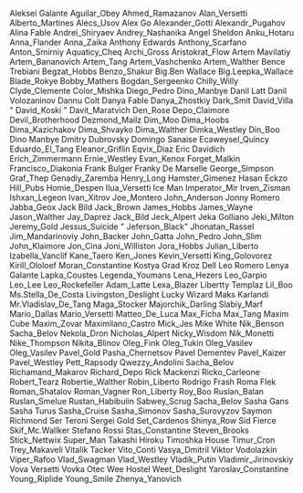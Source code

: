 Aleksei Galante
Aguilar_Obey
Ahmed_Ramazanov
Alan_Versetti
Alberto_Martines
Alecs_Usov
Alex Go
Alexander_Gotti
Alexandr_Pugahov
Alina Fable
Andrei_Shiryaev
Andrey_Nashanika
Angel Sheldon
Anku_Hotaru
Anna_Flander
Anna_Zaika
Anthony Edwards
Anthony_Scarfano
Anton_Smirniy
Aquaticy_Cheq
Archi_Gross
Aristokrat_Flow
Artem Mavilatiy
Artem_Bananovich
Artem_Tang
Artem_Vashchenko
Artem_Walther
Bence Trebiani
Begzat_Hobbs
Benzo_Shakur
Big.Ben Wallace
Big.Leepka_Wallace
Blade_Rokye
Bobby_Mathers
Bogdan_Sergeenko
Chilly_Willy
Clyde_Clemente 
Color_Mishka
Diego_Pedro
Dino_Manbye
Danil Latt
Danil Volozaninov
Dannu Colt
Danya Fable
Danya_Zhostkiy
Dark_Smit
David_Villa
"	David_Koski "
Davit_Maratvich
Den_Rose
Depo_Claimore
Devil_Brotherhood
Dezmond_Mailz
Dim_Moo
Dima_Hoobs
Dima_Kazichakov
Dima_Shvayko
Dima_Walther
Dimka_Westley
Din_Boo
Dino Manbye
Dmitry Dubrovsky
Domingo Sanaise
Ecaweysel_Quincy
Eduardo_El_Tang
Eleanor_Griflin
Eqvix_Diaz
Eric Davidich
Erich_Zimmermann
Ernie_Westley
Evan_Kenox
Forget_Malkin
Francisco_Diakonia
Frank Bulger
Franky De Marselle
George_Simpson
Graf_Thep
Genadiy_Zaremba
Henry_Long
Hamster_Gimenez 
Hasan Eckzo
Hill_Pubs
Homie_Despen
Ilua_Versetti
Ice Man
Imperator_Mir 
Irven_Zisman
Ishxan_Legeon
Ivan_Xitrov
Joe_Montero
John_Anderson
Jonny Romero
Jabba_Geox
Jack Bild 
Jack_Brown
James_Hobbs
James_Wayne
Jason_Walther
Jay_Daprez
Jack_Bild
Jeck_Alpert
Jeka Golliano
Jeki_Milton
Jeremy_Gold
Jessus_Suicide
"	Jeferson_Black"
Jhonatan_Rassel
Jim_Mandarinoviy
John_Backer
John_Gatta
John_Pedro
John_Slim
John_Klaimore
Jon_Cina
Joni_Williston
Jora_Hobbs
Julian_Liberto
Izabella_Vanclif
Kane_Taero
Ken_Jones
Kevin_Versetti
King_Golovorez
Kirill_Ololoef
Moran_Constantine
Kostya Grad
Kroz Dell
Leo Romero
Lenya Galante
Lapka_Coustes
Legenda_Youmans
Lena_Hezers
Leo_Garpio
Leo_Lee
Leo_Rockefeller
Adam_Latte
Lexa_Blazer
Libertty Templaz
Lil_Boo
Ms.Stella_De_Costa
Livingston_Deslight
Lucky Wizard
Maks Karlandi
Mr.Vladislav_De_Tang
Maga_Stocker
Majorchik_Darling
Slabiy_Marf
Mario_Dallas
Mario_Versetti
Matteo_De_Luca
Max_Ficha
Max_Tang
Maxim Cube
Maxim_Zovar
Maximilano_Castro
Mick_Jes
Mike White
Nik_Benson 
Sacha_Belov
Nekola_Dron
Nicholas_Alpert
Nicky_Wisdom
Nik_Monetti
Nike_Thompson
Nikita_Blinov
Oleg_Fink
Oleg_Tukin
Oleg_Vasilev
Oleg_Vasilev
Pavel_Gold
Pasha_Chernetsov
Pavel Dementev
Pavel_Kaizer
Pavel_Westley
Pett_Rapsody
Qwezzy_Andolini
Sacha_Belov
Richamand_Makarov
Richard_Depo
Rick Mackenzi
Ricko_Carleone
Robert_Tearz
Robertie_Walther
Robin_Liberto
Rodrigo Frash
Roma Flek
Roman_Shatalov
Roman_Vagner
Ron_Liberty
Roy_Boo
Ruslan_Balan
Ruslan_Smelue
Rustan_Habibulin
Sabwey_Scrug
Sacha_Belov
Sasha Gans
Sasha Turus
Sasha_Cruise
Sasha_Simonov
Sasha_Surovyzov
Saymon Richmond 
Ser Teroni
Sergei Gold
Set_Cardenos
Shinya_Row
Sid Fierce
Skif_Mc.Wallker
Stefano Rossi
Stas_Constantine
Steven_Brooks
Stick_Nettwix
Super_Man
Takashi Hiroku
Timoshka House
Timur_Cron
Trey_Makaveli
Vitalik Tacker
Vito_Conti
Vasya_Dmitril
Viktor Vodolazkin
Viper_Rafoo
Vlad_Swagman
Vlad_Westley
Vladik_Putin
Vladimir_Jirinovskiy
Vova Versetti
Vovka Otec
Wee Hostel
Weet_Deslight 
Yaroslav_Constantine
Young_Riplide
Young_Smile
Zhenya_Yanovich
